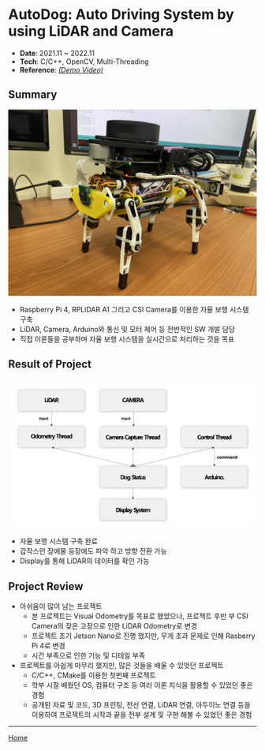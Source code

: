 # AutoDog: Auto Driving System by using LiDAR and Camera
- **Date**: 2021.11 ~ 2022.11  
- **Tech**: C/C++, OpenCV, Multi-Threading
- **Reference**: _[(Demo Video)](https://www.youtube.com/watch?v=saTzeXXPWuo)_

## Summary
![fig:AutoDog](./images/AUTODOG.jpeg)
- Raspberry Pi 4, RPLiDAR A1 그리고 CSI Camera를 이용한 자율 보행 시스템 구축
- LiDAR, Camera, Arduino와 통신 및 모터 제어 등 전반적인 SW 개발 담당 
- 직접 이론들을 공부하며 자율 보행 시스템을 실시간으로 처리하는 것을 목표

## Result of Project 
![fig:AutoDog_flowchart](./images/AUTODOG_flowchart.png)
- 자율 보행 시스템 구축 완료
- 갑작스런 장애물 등장에도 파악 하고 방향 전환 가능
- Display를 통해 LiDAR의 데이터를 확인 가능

## Project Review 
- 아쉬움이 많이 남는 프로젝트
  - 본 프로젝트는 Visual Odometry를 목표로 했었으나, 프로젝트 후반 부 CSI Camera의 잦은 고장으로 인한 LiDAR Odometry로 변경
  - 프로젝트 초기 Jetson Nano로 진행 했지만, 무게 초과 문제로 인해 Rasberry Pi 4로 변경 
  - 시간 부족으로 인한 기능 및 디테일 부족  
- 프로젝트를 아쉽게 마무리 했지만, 많은 것들을 배울 수 있엇던 프로젝트
  - C/C++, CMake를 이용한 첫번째 프로젝트
  - 학부 시절 배웠던 OS, 컴퓨터 구조 등 여러 이론 지식을 활용할 수 있었던 좋은 경험
  - 공개된 자료 및 코드, 3D 프린팅, 전선 연결, LiDAR 연결, 아두이노 연결 등을 이용하여 프로젝트의 시작과 끝을 전부 설계 및 구현 해볼 수 있었던 좋은 경험

---
[Home](../README.md)
